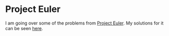 # Project Euler
I am going over some of the problems from [Project Euler](https://projecteuler.net/). My solutions for it can be seen [here](https://github.com/nikitavoloboev/go-euler).